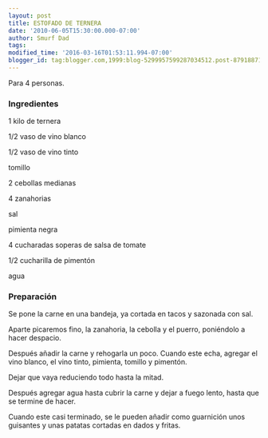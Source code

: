 ```yaml
---
layout: post
title: ESTOFADO DE TERNERA
date: '2010-06-05T15:30:00.000-07:00'
author: Smurf Dad
tags: 
modified_time: '2016-03-16T01:53:11.994-07:00'
blogger_id: tag:blogger.com,1999:blog-5299957599287034512.post-8791887174033745195
---
```


Para 4 personas.

<h3>Ingredientes</h3>

1 kilo de ternera

1/2 vaso de vino blanco

1/2 vaso de vino tinto

tomillo

2 cebollas medianas

4 zanahorias

sal

pimienta negra

4 cucharadas soperas de salsa de tomate

1/2 cucharilla de pimentón

agua

<h3>Preparación</h3>

Se pone la carne en una bandeja, ya cortada en tacos y sazonada con sal.

Aparte picaremos fino, la zanahoria, la cebolla y el puerro, poniéndolo a hacer despacio.

Después añadir la carne y rehogarla un poco. Cuando este echa, agregar el vino blanco, el vino tinto, pimienta, tomillo y pimentón.

Dejar que vaya reduciendo todo hasta la mitad.

Después agregar agua hasta cubrir la carne y dejar a fuego lento, hasta que se termine de hacer.

Cuando este casi terminado, se le pueden añadir como guarnición unos guisantes y unas patatas cortadas en dados y fritas.

